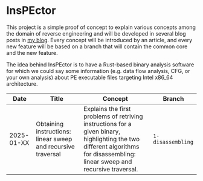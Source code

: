 # InsPEctor

This project is a simple proof of concept to explain various concepts among the domain of reverse engineering and 
will be developed in several blog posts in [my blog](https://nicolo.dev). Every concept will be introduced by an 
article, and every new feature will be based on a branch that will contain the common core and the new feature.

The idea behind InsPEctor is to have a Rust-based binary analysis software for which we could say some information 
(e.g. data flow analysis, CFG, or your own analysis) about PE executable files targeting Intel x86_64 architecture.

| Date       | Title                                                        | Concept                                                                                                                                                                      | Branch            |
|------------|--------------------------------------------------------------|------------------------------------------------------------------------------------------------------------------------------------------------------------------------------|-------------------|
| 2025-01-XX | Obtaining instructions: linear sweep and recursive traversal | Explains the first problems of retriving instructions for a given binary, highlighting the two different algorithms for disassembling: linear sweep and recursive traversal. | `1-disassembling` |
